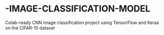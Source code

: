 # -IMAGE-CLASSIFICATION-MODEL
Colab-ready CNN image classification project using TensorFlow and Keras on the CIFAR-10 dataset
